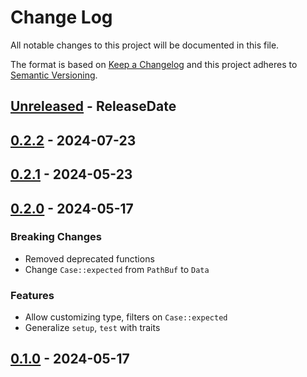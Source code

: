 # Change Log
All notable changes to this project will be documented in this file.

The format is based on [Keep a Changelog](http://keepachangelog.com/)
and this project adheres to [Semantic Versioning](http://semver.org/).

<!-- next-header -->
## [Unreleased] - ReleaseDate

## [0.2.2] - 2024-07-23

## [0.2.1] - 2024-05-23

## [0.2.0] - 2024-05-17

### Breaking Changes

- Removed deprecated functions
- Change `Case::expected` from `PathBuf` to `Data`

### Features

- Allow customizing type, filters on `Case::expected`
- Generalize `setup`, `test` with traits

## [0.1.0] - 2024-05-17

<!-- next-url -->
[Unreleased]: https://github.com/assert-rs/trycmd/compare/tryfn-v0.2.2...HEAD
[0.2.2]: https://github.com/assert-rs/trycmd/compare/tryfn-v0.2.1...tryfn-v0.2.2
[0.2.1]: https://github.com/assert-rs/trycmd/compare/tryfn-v0.2.0...tryfn-v0.2.1
[0.2.0]: https://github.com/assert-rs/trycmd/compare/tryfn-v0.1.0...tryfn-v0.2.0
[0.1.0]: https://github.com/assert-rs/trycmd/compare/3e293f6f6167270d85f57a7b59fd94590af6fa97...tryfn-v0.1.0
